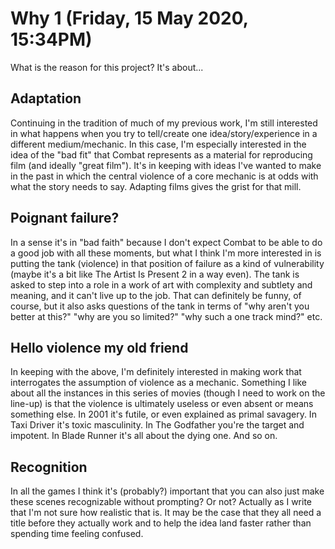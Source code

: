 # Why 1 (Friday, 15 May 2020, 15:34PM)

What is the reason for this project? It's about...

## Adaptation

Continuing in the tradition of much of my previous work, I'm still interested in what happens when you try to tell/create one idea/story/experience in a different medium/mechanic. In this case, I'm especially interested in the idea of the "bad fit" that Combat represents as a material for reproducing film (and ideally "great film"). It's in keeping with ideas I've wanted to make in the past in which the central violence of a core mechanic is at odds with what the story needs to say. Adapting films gives the grist for that mill.

## Poignant failure?

In a sense it's in "bad faith" because I don't expect Combat to be able to do a good job with all these moments, but what I think I'm more interested in is putting the tank (violence) in that position of failure as a kind of vulnerability (maybe it's a bit like The Artist Is Present 2 in a way even). The tank is asked to step into a role in a work of art with complexity and subtlety and meaning, and it can't live up to the job. That can definitely be funny, of course, but it also asks questions of the tank in terms of "why aren't you better at this?" "why are you so limited?" "why such a one track mind?" etc.

## Hello violence my old friend

In keeping with the above, I'm definitely interested in making work that interrogates the assumption of violence as a mechanic. Something I like about all the instances in this series of movies (though I need to work on the line-up) is that the violence is ultimately useless or even absent or means something else. In 2001 it's futile, or even explained as primal savagery. In Taxi Driver it's toxic masculinity. In The Godfather you're the target and impotent. In Blade Runner it's all about the dying one. And so on.

## Recognition

In all the games I think it's (probably?) important that you can also just make these scenes recognizable without prompting? Or not? Actually as I write that I'm not sure how realistic that is. It may be the case that they all need a title before they actually work and to help the idea land faster rather than spending time feeling confused.
